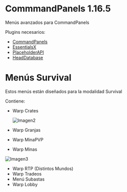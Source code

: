 # CommmandPanels 1.16.5
Menús avanzados para CommandPanels

Plugins necesarios:
- [CommandPanels](https://www.spigotmc.org/resources/commandpanels.67788/)
- [EssentialsX](https://essentialsx.net/downloads.html)
- [PlaceholderAPI](https://www.spigotmc.org/resources/placeholderapi.6245/)
- [HeadDatabase](https://www.spigotunlocked.com/resources/head-database.288/)

# Menús Survival
Estos menús están diseñados para la modalidad Survival

Contiene:
- Warp Crates

  ![Imagen2](https://github.com/TierraCraft1/CommmandPanels/assets/170255518/0759e7a6-df50-42de-a3cc-0eee90fe0fed)

- Warp Granjas
- Warp MinaPVP
- Warp Minas

![Imagen3](https://github.com/TierraCraft1/CommmandPanels-1.16.5/assets/170255518/a8988048-69ac-4d61-9559-cf374a3d1baa)

- Warp RTP (Distintos Mundos)
- Warp Tradeos
- Menú Subastas
- Warp Lobby
